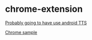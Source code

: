 # chrome-extension

[Probably going to have use android TTS](https://developer.android.com/reference/kotlin/android/speech/tts/TextToSpeech)


[Chrome sample](https://github.com/GoogleChrome/chrome-extensions-samples/blob/e716678b67fd30a5876a552b9665e9f847d6d84b/apps/samples/tts/ttsdemo.js)
